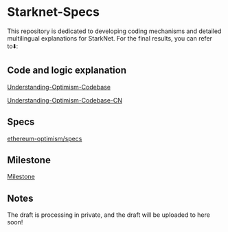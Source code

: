 # Starknet-Specs
This repository is dedicated to developing coding mechanisms and detailed multilingual explanations for StarkNet. For the final results, you can refer to⬇️:

## Code and logic explanation
[Understanding-Optimism-Codebase](https://github.com/joohhnnn/Understanding-Optimism-Codebase)

[Understanding-Optimism-Codebase-CN](https://github.com/joohhnnn/Understanding-Optimism-Codebase-CN)

## Specs
[ethereum-optimism/specs](https://github.com/ethereum-optimism/specs)

## Milestone

[Milestone](https://github.com/joohhnnn/starknet-specs-milestone)

## Notes
The draft is processing in private, and the draft will be uploaded to here soon!
